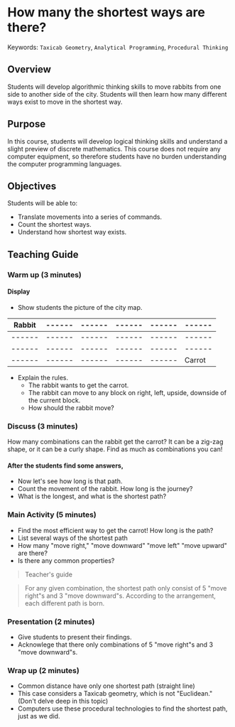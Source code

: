 # How many the shortest ways are there?

Keywords: `Taxicab Geometry`, `Analytical Programming`, `Procedural Thinking`

## Overview

Students will develop algorithmic thinking skills to move rabbits from one side to another side of the city. Students will then learn how many different ways exist to move in the shortest way.

## Purpose

In this course, students will develop logical thinking skills and understand a slight preview of discrete mathematics. This course does not require any computer equipment, so therefore students have no burden understanding the computer programming languages.

## Objectives

Students will be able to:

* Translate movements into a series of commands.
* Count the shortest ways.
* Understand how shortest way exists.

## Teaching Guide

### Warm up (3 minutes)

#### Display

* Show students the picture of the city map.

|Rabbit|------|------|------|------|------|
|------|------|------|------|------|------|
|------|------|------|------|------|------|
|------|------|------|------|------|------|
|------|------|------|------|------|Carrot|

* Explain the rules. 
   * The rabbit wants to get the carrot.
   * The rabbit can move to any block on right, left, upside, downside of the current block.
   * How should the rabbit move?

### Discuss (3 minutes)

How many combinations can the rabbit get the carrot? It can be a zig-zag shape, or it can be a curly shape. Find as much as combinations you can!

#### After the students find some answers,

* Now let's see how long is that path.
* Count the movement of the rabbit. How long is the journey?
* What is the longest, and what is the shortest path?

### Main Activity (5 minutes)

* Find the most efficient way to get the carrot! How long is the path?
* List several ways of the shortest path
* How many "move right," "move downward" "move left" "move upward" are there?
* Is there any common properties?

> Teacher's guide

> For any given combination, the shortest path only consist of 5 "move right"s and 3 "move downward"s. According to the arrangement, each different path is born.

### Presentation (2 minutes)

* Give students to present their findings.
* Acknowlege that there only combinations of 5 "move right"s and 3 "move downward"s.

### Wrap up (2 minutes)
* Common distance have only one shortest path (straight line)
* This case considers a Taxicab geometry, which is not "Euclidean." (Don't delve deep in this topic)
* Computers use these procedural technologies to find the shortest path, just as we did.